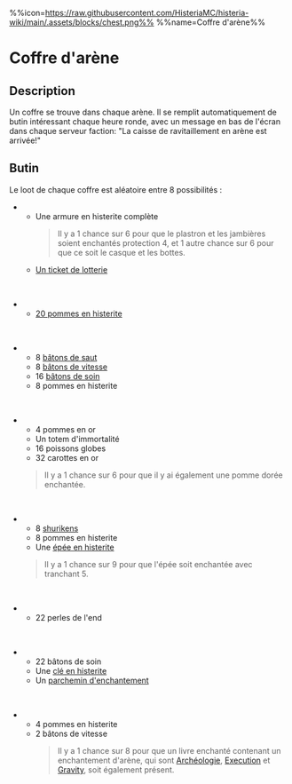 %%icon=https://raw.githubusercontent.com/HisteriaMC/histeria-wiki/main/.assets/blocks/chest.png%%
%%name=Coffre d'arène%%

# Coffre d'arène 

## Description

Un coffre se trouve dans chaque arène. Il se remplit automatiquement de butin intéressant chaque heure ronde, avec un message en bas de l'écran dans chaque serveur faction: "La caisse de ravitaillement en arène est arrivée!"

## Butin

Le loot de chaque coffre est aléatoire entre 8 possibilités :
- - Une armure en histerite complète
    > Il y a 1 chance sur 6 pour que le plastron et les jambières soient enchantés protection 4, et 1 autre chance sur 6 pour que ce soit le casque et les bottes.
  - [Un ticket de lotterie](https://histeria.fr/wiki/objets/lottery-ticket)
<br>

- - [20 pommes en histerite](https://histeria.fr/wiki/objets/histerite-apple)
<br>

- - 8 [bâtons de saut](https://histeria.fr/wiki/objets/jump-stick)
  - 8 [bâtons de vitesse](https://histeria.fr/wiki/objets/speed-stick)
  - 16 [bâtons de soin](https://histeria.fr/wiki/objets/heal-stick)
  - 8 pommes en histerite
<br>

- - 4 pommes en or
  - Un totem d'immortalité
  - 16 poissons globes
  - 32 carottes en or
  > Il y a 1 chance sur 6 pour que il y ai également une pomme dorée enchantée.
<br>

- - 8 [shurikens](https://histeria.fr/wiki/objets/shuriken)
  - 8 pommes en histerite
  - Une [épée en histerite](https://histeria.fr/wiki/outils/histerite-sword)
  > Il y a 1 chance sur 9 pour que l'épée soit enchantée avec tranchant 5.
<br>

- - 22 perles de l'end
<br>

- - 22 bâtons de soin
  - Une [clé en histerite](https://histeria.fr/wiki/objets/histerite-key)
  - Un [parchemin d'enchantement](https://histeria.fr/wiki/objets/forge-note)
<br>

- - 4 pommes en histerite
  - 2 bâtons de vitesse
    > Il y a 1 chance sur 8 pour que un livre enchanté contenant un enchantement d'arène, qui sont [Archéologie](https://histeria.fr/wiki/enchantements/archeologie), [Execution](https://histeria.fr/wiki/enchantements/execution) et [Gravity](https://histeria.fr/wiki/enchantements/gravity), soit également présent.
